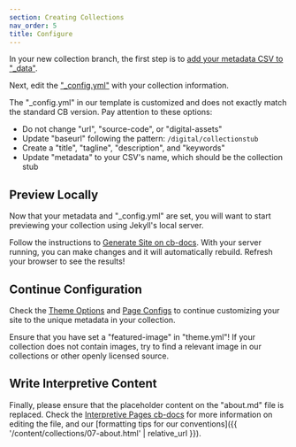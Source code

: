 ```yaml
---
section: Creating Collections
nav_order: 5
title: Configure
---
```


In your new collection branch, the first step is to [add your metadata CSV to "_data"](https://collectionbuilder.github.io/cb-docs/docs/metadata/uploading/).

Next, edit the ["_config.yml"](https://collectionbuilder.github.io/cb-docs/docs/config/) with your collection information. 

The "_config.yml" in our template is customized and does not exactly match the standard CB version. 
Pay attention to these options:

- Do not change "url", "source-code", or "digital-assets"
- Update "baseurl" following the pattern: `/digital/collectionstub`
- Create a "title", "tagline", "description", and "keywords"
- Update "metadata" to your CSV's name, which should be the collection stub

## Preview Locally

Now that your metadata and "_config.yml" are set, you will want to start previewing your collection using Jekyll's local server.

Follow the instructions to [Generate Site on cb-docs](https://collectionbuilder.github.io/cb-docs/docs/repository/generate/).
With your server running, you can make changes and it will automatically rebuild. 
Refresh your browser to see the results!

## Continue Configuration

Check the [Theme Options](https://collectionbuilder.github.io/cb-docs/docs/theme/) and [Page Configs](https://collectionbuilder.github.io/cb-docs/docs/customization/) to continue customizing your site to the unique metadata in your collection.

Ensure that you have set a "featured-image" in "theme.yml"!
If your collection does not contain images, try to find a relevant image in our collections or other openly licensed source.

## Write Interpretive Content

Finally, please ensure that the placeholder content on the "about.md" file is replaced. 
Check the [Interpretive Pages cb-docs](https://collectionbuilder.github.io/cb-docs/docs/pages/interpretive/) for more information on editing the file, and our [formatting tips for our conventions]({{ '/content/collections/07-about.html' | relative_url }}).

